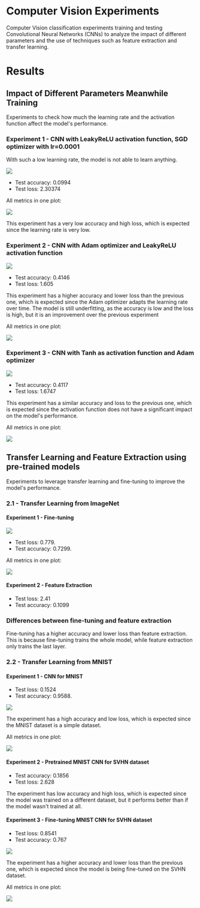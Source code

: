 # Computer Vision Experiments

Computer Vision classification experiments training and testing Convolutional Neural Networks (CNNs) to analyze the impact of different parameters and the use of techniques such as feature extraction and transfer learning.

# Results


## Impact of Different Parameters Meanwhile Training

Experiments to check how much the learning rate and the activation function affect the model's performance.

### Experiment 1 - CNN with LeakyReLU activation function, SGD optimizer with lr=0.0001

With such a low learning rate, the model is not able to learn anything.

![](docs/img/tensorboard_custom_cnn1_sgd.png)

- Test accuracy: 0.0994
- Test loss: 2.30374

All metrics in one plot:

![](docs/plots/metrics_custom_cnn1_lr0001.png)

This experiment has a very low accuracy and high loss, which is expected since the learning rate is very low.

### Experiment 2 - CNN with Adam optimizer and LeakyReLU activation function

![](docs/img/tensorboard_custom_cnn2_adam.png)

- Test accuracy: 0.4146
- Test loss: 1.605

This experiment has a higher accuracy and lower loss than the previous one, which is expected since the Adam optimizer
 adapts the learning rate over time. The model is still underfitting, as the accuracy is low and the loss is high, but
 it is an improvement over the previous experiment

All metrics in one plot:

![](docs/plots/metrics_custom_cnn2_adam.png)

### Experiment 3 - CNN with Tanh as activation function and Adam optimizer

![](docs/img/tensorboard_custom_cnn3_tanh.png)

- Test accuracy: 0.4117
- Test loss: 1.6747

This experiment has a similar accuracy and loss to the previous one, which is expected since the activation function
 does not have a significant impact on the model's performance.

All metrics in one plot:

![](docs/plots/metrics_custom_cnn3_tanh.png)

## Transfer Learning and Feature Extraction using pre-trained models

Experiments to leverage transfer learning and fine-tuning to improve the model's performance.

### 2.1 - Transfer Learning from ImageNet

#### Experiment 1 - Fine-tuning

![](docs/img/tensorboard_alexnet_fine_tuning.png)

- Test loss: 0.779.
- Test accuracy: 0.7299.

All metrics in one plot:

![](docs/plots/metrics_alexnet_fine_tuning.png)

#### Experiment 2 - Feature Extraction

- Test loss: 2.41
- Test accuracy: 0.1099

### Differences between fine-tuning and feature extraction

Fine-tuning has a higher accuracy and lower loss than feature extraction. This is because fine-tuning trains the whole
 model, while feature extraction only trains the last layer.

### 2.2 - Transfer Learning from MNIST

#### Experiment 1 - CNN for MNIST

- Test loss: 0.1524
- Test accuracy: 0.9588.

![](docs/img/tensorboard_mnist_cnn.png)

The experiment has a high accuracy and low loss, which is expected since the MNIST dataset is a simple dataset.

All metrics in one plot:

![](docs/plots/metrics_mnist_cnn_train.png)


#### Experiment 2 - Pretrained MNIST CNN for SVHN dataset

- Test accuracy: 0.1856
- Test loss: 2.628

The experiment has low accuracy and high loss, which is expected since the model was trained on a different dataset, 
but it performs better than if the model wasn't trained at all.

#### Experiment 3 - Fine-tuning MNIST CNN for SVHN dataset

- Test loss: 0.8541
- Test accuracy: 0.767

![](docs/img/tensorboard_svhn_fine_tuning.png)

The experiment has a higher accuracy and lower loss than the previous one, which is expected since the model is being
 fine-tuned on the SVHN dataset.

All metrics in one plot:

![](docs/plots/metrics_svhn_fine_tuning.png)
